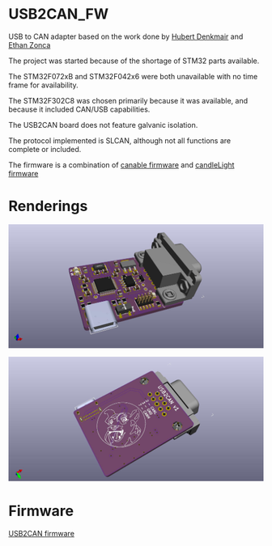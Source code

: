 # USB2CAN_FW
USB to CAN adapter based on the work done by [Hubert Denkmair](https://github.com/HubertD) and [Ethan Zonca](https://github.com/normaldotcom)

The project was started because of the shortage of STM32 parts available.

The STM32F072xB and STM32F042x6 were both unavailable with no time frame for availability.

The STM32F302C8 was chosen primarily because it was available, and because it included CAN/USB capabilities.

The USB2CAN board does not feature galvanic isolation.

The protocol implemented is SLCAN, although not all functions are complete or included. 

The firmware is a combination of [canable firmware](https://github.com/normaldotcom/canable-fw) and [candleLight firmware](https://github.com/candle-usb/candleLight_fw)

# Renderings
![Top](/Renders/USB2CAN_Top.jpg)

![Bottom](/Renders/USB2CAN_Bottom.jpg)

# Firmware
[USB2CAN firmware](https://github.com/corygrant/USB2CAN_FW)